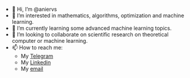 - 👋 Hi, I’m @aniervs
- 👀 I’m interested in mathematics, algorithms, optimization and machine learning.
- 🌱 I’m currently learning some advanced machine learning topics.
- 💞️ I’m looking to collaborate on scientific research on theoretical computer or machine learning.
- 📫 How to reach me:
  - My <a href="https://t.me/aniervs">Telegram</a>
  - My <a href="https://www.linkedin.com/in/aniervs/">Linkedin </a>
  - My [email](mailto:anier.velasco@gmail.com)

<!---
aniervs/aniervs is a ✨ special ✨ repository because its `README.md` (this file) appears on your GitHub profile.
You can click the Preview link to take a look at your changes.
--->
